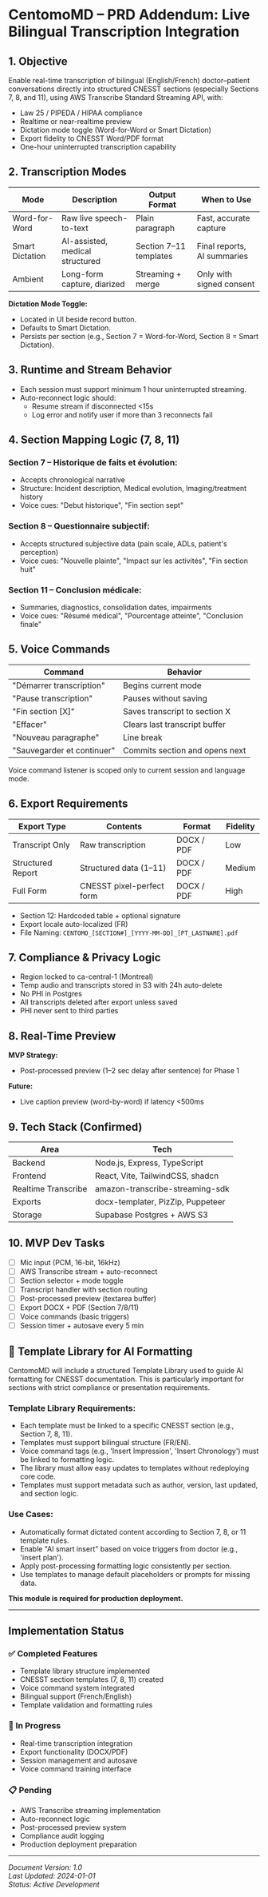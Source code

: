 # CentomoMD – PRD Addendum: Live Bilingual Transcription Integration

## 1. Objective

Enable real-time transcription of bilingual (English/French) doctor–patient conversations directly into structured CNESST sections (especially Sections 7, 8, and 11), using AWS Transcribe Standard Streaming API, with:

- Law 25 / PIPEDA / HIPAA compliance
- Realtime or near-realtime preview
- Dictation mode toggle (Word-for-Word or Smart Dictation)
- Export fidelity to CNESST Word/PDF format
- One-hour uninterrupted transcription capability

## 2. Transcription Modes

| Mode          	| Description          	| Output Format 	| When to Use           	|
|-------------------|---------------------------|--------------------|----------------------------|
| Word-for-Word 	| Raw live speech-to-text   | Plain paragraph	| Fast, accurate capture 	|
| Smart Dictation   | AI-assisted, medical structured | Section 7–11 templates | Final reports, AI summaries |
| Ambient       	| Long-form capture, diarized | Streaming + merge | Only with signed consent  |

**Dictation Mode Toggle:**
- Located in UI beside record button.
- Defaults to Smart Dictation.
- Persists per section (e.g., Section 7 = Word-for-Word, Section 8 = Smart Dictation).

## 3. Runtime and Stream Behavior

- Each session must support minimum 1 hour uninterrupted streaming.
- Auto-reconnect logic should:
  - Resume stream if disconnected <15s
  - Log error and notify user if more than 3 reconnects fail

## 4. Section Mapping Logic (7, 8, 11)

### Section 7 – Historique de faits et évolution:
- Accepts chronological narrative
- Structure: Incident description, Medical evolution, Imaging/treatment history
- Voice cues: "Debut historique", "Fin section sept"

### Section 8 – Questionnaire subjectif:
- Accepts structured subjective data (pain scale, ADLs, patient's perception)
- Voice cues: "Nouvelle plainte", "Impact sur les activités", "Fin section huit"

### Section 11 – Conclusion médicale:
- Summaries, diagnostics, consolidation dates, impairments
- Voice cues: "Résumé médical", "Pourcentage atteinte", "Conclusion finale"

## 5. Voice Commands

| Command               	| Behavior                        	|
|---------------------------|--------------------------------------|
| "Démarrer transcription"  | Begins current mode              	|
| "Pause transcription" 	| Pauses without saving            	|
| "Fin section [X]"     	| Saves transcript to section X    	|
| "Effacer"             	| Clears last transcript buffer    	|
| "Nouveau paragraphe"  	| Line break                       	|
| "Sauvegarder et continuer"| Commits section and opens next   	|

Voice command listener is scoped only to current session and language mode.

## 6. Export Requirements

| Export Type   	| Contents              	| Format  	| Fidelity   	|
|-------------------|---------------------------|-------------|----------------|
| Transcript Only	| Raw transcription     	| DOCX / PDF  | Low        	|
| Structured Report  | Structured data (1–11)	| DOCX / PDF  | Medium     	|
| Full Form      	| CNESST pixel-perfect form | DOCX / PDF  | High       	|

- Section 12: Hardcoded table + optional signature
- Export locale auto-localized (FR)
- File Naming: `CENTOMO_[SECTION#]_[YYYY-MM-DD]_[PT_LASTNAME].pdf`

## 7. Compliance & Privacy Logic

- Region locked to ca-central-1 (Montreal)
- Temp audio and transcripts stored in S3 with 24h auto-delete
- No PHI in Postgres
- All transcripts deleted after export unless saved
- PHI never sent to third parties

## 8. Real-Time Preview

**MVP Strategy:**
- Post-processed preview (1–2 sec delay after sentence) for Phase 1

**Future:**
- Live caption preview (word-by-word) if latency <500ms

## 9. Tech Stack (Confirmed)

| Area           	| Tech                         	|
|--------------------|----------------------------------|
| Backend        	| Node.js, Express, TypeScript 	|
| Frontend       	| React, Vite, TailwindCSS, shadcn |
| Realtime Transcribe| amazon-transcribe-streaming-sdk  |
| Exports        	| docx-templater, PizZip, Puppeteer|
| Storage        	| Supabase Postgres + AWS S3   	|

## 10. MVP Dev Tasks

- [ ] Mic input (PCM, 16-bit, 16kHz)
- [ ] AWS Transcribe stream + auto-reconnect
- [ ] Section selector + mode toggle
- [ ] Transcript handler with section routing
- [ ] Post-processed preview (textarea buffer)
- [ ] Export DOCX + PDF (Section 7/8/11)
- [ ] Voice commands (basic triggers)
- [ ] Session timer + autosave every 5 min

## 🧩 Template Library for AI Formatting

CentomoMD will include a structured Template Library used to guide AI formatting for CNESST documentation. This is particularly important for sections with strict compliance or presentation requirements.

### Template Library Requirements:

- Each template must be linked to a specific CNESST section (e.g., Section 7, 8, 11).
- Templates must support bilingual structure (FR/EN).
- Voice command tags (e.g., 'Insert Impression', 'Insert Chronology') must be linked to formatting logic.
- The library must allow easy updates to templates without redeploying core code.
- Templates must support metadata such as author, version, last updated, and section logic.

### Use Cases:

- Automatically format dictated content according to Section 7, 8, or 11 template rules.
- Enable "AI smart insert" based on voice triggers from doctor (e.g., 'insert plan').
- Apply post-processing formatting logic consistently per section.
- Use templates to manage default placeholders or prompts for missing data.

**This module is required for production deployment.**

---

## Implementation Status

### ✅ Completed Features
- Template library structure implemented
- CNESST section templates (7, 8, 11) created
- Voice command system integrated
- Bilingual support (French/English)
- Template validation and formatting rules

### 🚧 In Progress
- Real-time transcription integration
- Export functionality (DOCX/PDF)
- Session management and autosave
- Voice command training interface

### 📋 Pending
- AWS Transcribe streaming implementation
- Auto-reconnect logic
- Post-processed preview system
- Compliance audit logging
- Production deployment preparation

---

*Document Version: 1.0*  
*Last Updated: 2024-01-01*  
*Status: Active Development*
